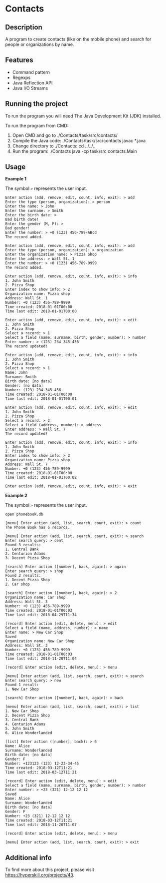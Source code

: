 # Contacts
## Description
A program to create contacts (like on the mobile phone) and search for people or organizations by name.   
## Features
- Command pattern
- Regexps
- Java Reflection API
- Java I/O Streams  
## Running the project
To run the program you will need The Java Development Kit (JDK) installed.

To run the program from CMD:

  1. Open CMD and go to ./Contacts/task/src/contacts/
  2. Compile the Java code: ./Contacts/task/src/contacts javac *.java
  3. Change directory to ./Contacts: cd ../../..
  4. Run the program: ./Contacts java -cp task\src contacts.Main

## Usage
**Example 1**   

The symbol ```>``` represents the user input.
```
Enter action (add, remove, edit, count, info, exit): > add
Enter the type (person, organization): > person
Enter the name: > John
Enter the surname: > Smith
Enter the birth date: >
Bad birth date!
Enter the gender (M, F): >
Bad gender!
Enter the number: > +0 (123) 456-789-ABcd
The record added.

Enter action (add, remove, edit, count, info, exit): > add
Enter the type (person, organization): > organization
Enter the organization name: > Pizza Shop
Enter the address: > Wall St. 1
Enter the number: > +0 (123) 456-789-9999
The record added.

Enter action (add, remove, edit, count, info, exit): > info
1. John Smith
2. Pizza Shop
Enter index to show info: > 2
Organization name: Pizza shop
Address: Wall St. 1
Number: +0 (123) 456-789-9999
Time created: 2018-01-01T00:00
Time last edit: 2018-01-01T00:00

Enter action (add, remove, edit, count, info, exit): > edit
1. John Smith
2. Pizza Shop
Select a record: > 1
Select a field (name, surname, birth, gender, number): > number
Enter number: > (123) 234 345-456
The record updated!

Enter action (add, remove, edit, count, info, exit): > info
1. John Smith
2. Pizza Shop
Select a record: > 1
Name: John
Surname: Smith
Birth date: [no data]
Gender: [no data]
Number: (123) 234 345-456
Time created: 2018-01-01T00:00
Time last edit: 2018-01-01T00:01

Enter action (add, remove, edit, count, info, exit): > edit
1. John Smith
2. Pizza Shop
Select a record: > 2
Select a field (address, number): > address
Enter address: > Wall St. 7
The record updated!

Enter action (add, remove, edit, count, info, exit): > info
1. John Smith
2. Pizza Shop
Enter index to show info: > 2
Organization name: Pizza shop
Address: Wall St. 7
Number: +0 (123) 456-789-9999
Time created: 2018-01-01T00:00
Time last edit: 2018-01-01T00:02

Enter action (add, remove, edit, count, info, exit): > exit
```  
**Example 2**  

The symbol ```>``` represents the user input.
```
open phonebook.db

[menu] Enter action (add, list, search, count, exit): > count
The Phone Book has 6 records.

[menu] Enter action (add, list, search, count, exit): > search
Enter search query: > cent
Found 3 results:
1. Central Bank
2. Centurion Adams
3. Decent Pizza Shop

[search] Enter action ([number], back, again): > again
Enter search query: > shop
Found 2 results:
1. Decent Pizza Shop
2. Car shop

[search] Enter action ([number], back, again): > 2
Organization name: Car shop
Address: Wall St. 3
Number: +0 (123) 456-789-9999
Time created: 2018-01-01T00:03
Time last edit: 2018-04-29T11:34

[record] Enter action (edit, delete, menu): > edit
Select a field (name, address, number): > name
Enter name: > New Car Shop
Saved
Organization name: New Car Shop
Address: Wall St. 3
Number: +0 (123) 456-789-9999
Time created: 2018-01-01T00:03
Time last edit: 2018-11-20T11:04

[record] Enter action (edit, delete, menu): > menu

[menu] Enter action (add, list, search, count, exit): > search
Enter search query: > new
Found 1 result:
1. New Car Shop

[search] Enter action ([number], back, again): > back

[menu] Enter action (add, list, search, count, exit): > list
1. New Car Shop
2. Decent Pizza Shop
3. Central Bank
4. Centurion Adams
5. John Smith
6. Alice Wonderlanded

[list] Enter action ([number], back): > 6
Name: Alice
Surname: Wonderlanded
Birth date: [no data]
Gender: F
Number: +123123 (123) 12-23-34-45
Time created: 2018-03-12T11:21
Time last edit: 2018-03-12T11:21

[record] Enter action (edit, delete, menu): > edit
Select a field (name, surname, birth, gender, number): > number
Enter number: > +23 (321) 12-12 12 12
Saved
Name: Alice
Surname: Wonderlanded
Birth date: [no data]
Gender: F
Number: +23 (321) 12-12 12 12
Time created: 2018-03-12T11:21
Time last edit: 2018-11-20T11:07

[record] Enter action (edit, delete, menu): > menu

[menu] Enter action (add, list, search, count, exit): > exit
```
## Additional info
To find more about this project, please visit https://hyperskill.org/projects/43.


